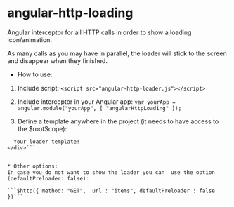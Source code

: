 # angular-http-loading
Angular interceptor for all HTTP calls in order to show a loading icon/animation.

As many calls as you may have in parallel, the loader will stick to the screen and disappear when they finished.


* How to use:

1. Include script:
  ```<script src="angular-http-loader.js"></script>```

2. Include interceptor in your Angular app:
  ```var yourApp = angular.module("yourApp", [ "angularHttpLoading" ]);``` 

3. Define a template anywhere in the project (it needs to have access to the $rootScope):
  ```<div ng-show="angularHttpLoading">
    Your loader template!
  </div>```


* Other options:
In case you do not want to show the loader you can  use the option (defaultPreloader: false):

  ```$http({ method: "GET",  url : "items", defaultPreloader : false })```

